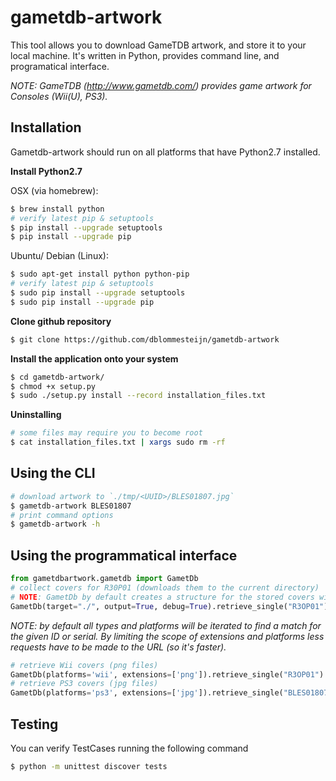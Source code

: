 # gametdb-artwork

This tool allows you to download GameTDB artwork, and store it to your local machine. It's written in Python, provides command line, and programatical interface.

*NOTE: GameTDB (http://www.gametdb.com/) provides game artwork for Consoles (Wii(U), PS3).*

## Installation

Gametdb-artwork should run on all platforms that have Python2.7 installed.

**Install Python2.7**

OSX (via homebrew):

```bash
$ brew install python
# verify latest pip & setuptools
$ pip install --upgrade setuptools
$ pip install --upgrade pip
```

Ubuntu/ Debian (Linux):

```bash
$ sudo apt-get install python python-pip
# verify latest pip & setuptools
$ sudo pip install --upgrade setuptools
$ sudo pip install --upgrade pip
```

**Clone github repository**

```bash
$ git clone https://github.com/dblommesteijn/gametdb-artwork
```

**Install the application onto your system**

```bash
$ cd gametdb-artwork/
$ chmod +x setup.py
$ sudo ./setup.py install --record installation_files.txt
```

**Uninstalling**

```bash
# some files may require you to become root
$ cat installation_files.txt | xargs sudo rm -rf
```


## Using the CLI

```bash
# download artwork to `./tmp/<UUID>/BLES01807.jpg`
$ gametdb-artwork BLES01807
# print command options
$ gametdb-artwork -h
```

## Using the programmatical interface

```python
from gametdbartwork.gametdb import GametDb
# collect covers for R30P01 (downloads them to the current directory)
# NOTE: GametDb by default creates a structure for the stored covers with `./tmp/<UUID>/<ids>.png`
GametDb(target="./", output=True, debug=True).retrieve_single("R3OP01")
```

*NOTE: by default all types and platforms will be iterated to find a match for the given ID or serial. By limiting the scope of extensions and platforms less requests have to be made to the URL (so it's faster).*

```python
# retrieve Wii covers (png files)
GametDb(platforms='wii', extensions=['png']).retrieve_single("R3OP01")
# retrieve PS3 covers (jpg files)
GametDb(platforms='ps3', extensions=['jpg']).retrieve_single("BLES01807")
```


## Testing

You can verify TestCases running the following command

```bash
$ python -m unittest discover tests
```
